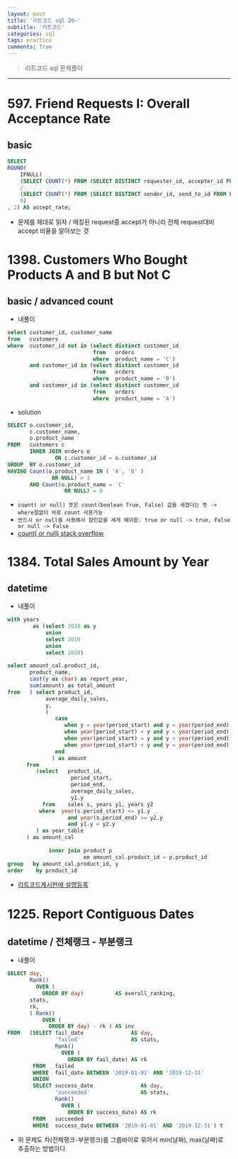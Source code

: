 ```yaml
---
layout: post
title: '리트코드 sql 26~'
subtitle: '리트코드'
categories: sql
tags: practice
comments: True
---
```


> 리트코드 sql 문제풀이


-------------------------------------------------------------------------------

# 597. Friend Requests I: Overall Acceptance Rate
## basic

```sql
SELECT
ROUND(
    IFNULL(
    (SELECT COUNT(*) FROM (SELECT DISTINCT requester_id, accepter_id FROM RequestAccepted) AS A)
    /
    (SELECT COUNT(*) FROM (SELECT DISTINCT sender_id, send_to_id FROM FriendRequest) AS B),
    0)
, 2) AS accept_rate;
```
- 문제를 제대로 읽자 / 매칭된 request중 accept가 아니라 전체 request대비 accept 비율을 알아보는 것

# 1398. Customers Who Bought Products A and B but Not C
## basic / advanced count

- 내풀이

```sql
select customer_id, customer_name
from   customers
where  customer_id not in (select distinct customer_id
                           from   orders
                           where  product_name = 'C')
       and customer_id in (select distinct customer_id
                           from   orders
                           where  product_name = 'B')
       and customer_id in (select distinct customer_id
                           from   orders
                           where  product_name = 'A')
```

- solution
```sql
SELECT o.customer_id,
       c.customer_name,
       o.product_name
FROM   customers c
       INNER JOIN orders o
               ON c.customer_id = o.customer_id
GROUP  BY o.customer_id
HAVING Count(o.product_name IN ( 'A', 'B' )
              OR NULL) > 1
       AND Count(o.product_name = 'C'
                  OR NULL) = 0 
```
- `count( or null) 뜻은 count(boolean True, False) 값을 세겠다는 뜻 -> where절없이 바로 count 사용가능`
- `반드시 or null을 사용해서 참인값을 세게 해야함. true or null -> true, False or null -> False`
- [count( or null) stack overflow](https://stackoverflow.com/questions/5011239/why-do-i-need-or-null-in-mysql-when-counting-rows-with-a-condition)



# 1384. Total Sales Amount by Year
## datetime

- 내풀이

```sql
with years
        as (select 2018 as y
            union 
            select 2019
            union
            select 2020)
         
select amount_cal.product_id, 
       product_name,
       cast(y as char) as report_year, 
       sum(amount) as total_amount
from   ( select product_id,
            average_daily_sales,
            y,
            (
               case 
                  when y = year(period_start) and y = year(period_end) then (datediff(period_end, period_start) + 1) * average_daily_sales
                  when year(period_start) < y and y < year(period_end) then 365 * average_daily_sales
                  when year(period_start) = y and y < year(period_end) then datediff(concat(cast(year(period_start)+1 as char),'-01-01'), period_start) * average_daily_sales
                  when year(period_start) < y and y = year(period_end) then (datediff(period_end, concat(cast(year(period_end) as char),'-01-01'))+1) * average_daily_sales
               end
              ) as amount
      from   
         (select   product_id, 
                    period_start, 
                    period_end, 
                    average_daily_sales, 
                    y1.y
           from    sales s, years y1, years y2
          where  year(s.period_start) <= y1.y
                   and year(s.period_end) >= y2.y
                   and y1.y = y2.y
         ) as year_table
      ) as amount_cal
        
             inner join product p
                        on amount_cal.product_id = p.product_id
group   by amount_cal.product_id, y
order    by product_id
```
- [리트코드게시판에 설명등록](https://leetcode.com/problems/total-sales-amount-by-year/discuss/1306968/MySQL-solution)

# 1225. Report Contiguous Dates
## datetime / 전체랭크 - 부분랭크

- 내풀이
```sql
SELECT day,
       Rank()
         OVER (
           ORDER BY day)          AS overall_ranking,
       stats,
       rk,
       ( Rank()
           OVER (
             ORDER BY day) - rk ) AS inv
FROM   (SELECT fail_date               AS day,
               'failed'                AS stats,
               Rank()
                 OVER (
                   ORDER BY fail_date) AS rk
        FROM   failed
        WHERE  fail_date BETWEEN '2019-01-01' AND '2019-12-31'
        UNION
        SELECT success_date               AS day,
               'succeeded'                AS stats,
               Rank()
                 OVER (
                   ORDER BY success_date) AS rk
        FROM   succeeded
        WHERE  success_date BETWEEN '2019-01-01' AND '2019-12-31') t 
```
- 위 문제도 차(전체랭크-부분랭크)를 그룹바이로 묶어서 min(날짜), max(날짜)로 추출하는 방법이다











